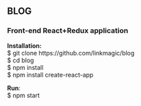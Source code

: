 <h2>BLOG</h2>
<h3>Front-end React+Redux application</h3>

<p>
<strong>Installation:</strong><br>
$ git clone https://github.com/linkmagic/blog<br>
$ cd blog<br>
$ npm install<br>
$ npm install create-react-app<br>
</p>

<p>
<strong>Run</strong>:<br>
$ npm start
</p>
